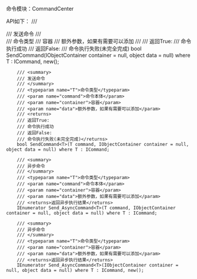 命令模块：CommandCenter

API如下：
        /// <summary>
        /// 发送命令
        /// </summary>
        /// <typeparam name="T">命令类型</typeparam>
        /// <param name="container">容器</param>
        /// <param name="data">额外参数，如果有需要可以添加</param>
        /// <returns>
        /// 返回True:
        /// 命令执行成功
        /// 返回False:
        /// 命令执行失败(未完全完成)</returns>
        bool SendCommand<T>(IObjectContainer container = null, object data = null) where T : ICommand, new();

        /// <summary>
        /// 发送命令
        /// </summary>
        /// <typeparam name="T">命令类型</typeparam>
        /// <param name="command">命令本体</param>
        /// <param name="container">容器</param>
        /// <param name="data">额外参数，如果有需要可以添加</param>
        /// <returns>
        /// 返回True:
        /// 命令执行成功
        /// 返回False:
        /// 命令执行失败(未完全完成)</returns>
        bool SendCommand<T>(T command, IObjectContainer container = null, object data = null) where T : ICommand;

        /// <summary>
        /// 异步命令
        /// </summary>
        /// <typeparam name="T">命令类型</typeparam>
        /// <param name="command">命令本体</param>
        /// <param name="container">容器</param>
        /// <param name="data">额外参数，如果有需要可以添加</param>
        /// <returns>返回异步执行结果</returns>
        IEnumerator Send_AsyncCommand<T>(T command, IObjectContainer container = null, object data = null) where T : ICommand;

        /// <summary>
        /// 异步命令
        /// </summary>
        /// <typeparam name="T">命令类型</typeparam>
        /// <param name="container">容器</param>
        /// <param name="data">额外参数，如果有需要可以添加</param>
        /// <returns>返回异步执行结果</returns>
        IEnumerator Send_AsyncCommand<T>(IObjectContainer container = null, object data = null) where T : ICommand, new();
      